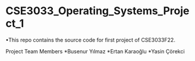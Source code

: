 # CSE3033_Operating_Systems_Project_1
•This repo contains the source code for first project of CSE3033F22.

Project Team Members 
*Busenur Yılmaz 
*Ertan Karaoğlu 
*Yasin Çörekci
